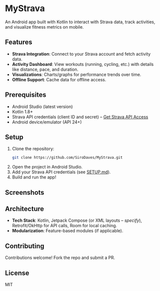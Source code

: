 # MyStrava

An Android app built with Kotlin to interact with Strava data, track activities, and visualize fitness metrics on mobile.

## Features
- **Strava Integration**: Connect to your Strava account and fetch activity data.
- **Activity Dashboard**: View workouts (running, cycling, etc.) with details like distance, pace, and duration.
- **Visualizations**: Charts/graphs for performance trends over time.
- **Offline Support**: Cache data for offline access.

## Prerequisites
- Android Studio (latest version)
- Kotlin 1.8+
- Strava API credentials (client ID and secret) – [Get Strava API Access](https://developers.strava.com)
- Android device/emulator (API 24+)

## Setup
1. Clone the repository:
   ```bash
   git clone https://github.com/SiroDaves/MyStrava.git
   ```
2. Open the project in Android Studio.
3. Add your Strava API credentials (see [SETUP.md](SETUP.md)).
4. Build and run the app!

## Screenshots

## Architecture
- **Tech Stack**: Kotlin, Jetpack Compose (or XML layouts – *specify*), Retrofit/OkHttp for API calls, Room for local caching.
- **Modularization**: Feature-based modules (if applicable).

## Contributing
Contributions welcome! Fork the repo and submit a PR.

## License
MIT
```